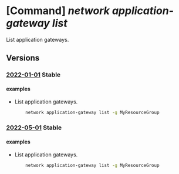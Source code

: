 # [Command] _network application-gateway list_

List application gateways.

## Versions

### [2022-01-01](/Resources/mgmt-plane/L3N1YnNjcmlwdGlvbnMve30vcmVzb3VyY2Vncm91cHMve30vcHJvdmlkZXJzL21pY3Jvc29mdC5uZXR3b3JrL2FwcGxpY2F0aW9uZ2F0ZXdheXM=/2022-01-01.xml) **Stable**

<!-- mgmt-plane /subscriptions/{}/resourcegroups/{}/providers/microsoft.network/applicationgateways 2022-01-01 -->

#### examples

- List application gateways.
    ```bash
        network application-gateway list -g MyResourceGroup
    ```

### [2022-05-01](/Resources/mgmt-plane/L3N1YnNjcmlwdGlvbnMve30vcHJvdmlkZXJzL21pY3Jvc29mdC5uZXR3b3JrL2FwcGxpY2F0aW9uZ2F0ZXdheXM=/2022-05-01.xml) **Stable**

<!-- mgmt-plane /subscriptions/{}/providers/microsoft.network/applicationgateways 2022-05-01 -->
<!-- mgmt-plane /subscriptions/{}/resourcegroups/{}/providers/microsoft.network/applicationgateways 2022-05-01 -->

#### examples

- List application gateways.
    ```bash
        network application-gateway list -g MyResourceGroup
    ```
